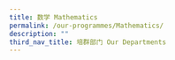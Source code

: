 ```yaml
---
title: 数学 Mathematics
permalink: /our-programmes/Mathematics/
description: ""
third_nav_title: 培群部门 Our Departments
---
```






